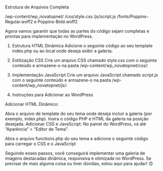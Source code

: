 Estrutura de Arquivos Completa

/wp-content/wp_novatopnet/
  /css/style.css
  /js/script.js
  /fonts/Poppins-Regular.woff2 e Poppins-Bold.woff2
  

Agora vamos garantir que todas as partes do código sejam completas e prontas para implementação no WordPress.

1. Estrutura HTML Dinâmica
Adicione o seguinte código ao seu template index.php ou ao local onde deseja exibir a galeria:


2. Estilização CSS
Crie um arquivo CSS chamado style.css com o seguinte conteúdo e armazene-o na pasta /wp-content/wp_novatopnet/css/:


3. Implementação JavaScript
Crie um arquivo JavaScript chamado script.js com o seguinte conteúdo e armazene-o na pasta /wp-content/wp_novatopnet/js/:


4. Instruções para Adicionar ao WordPress

Adicionar HTML Dinâmico:

Abra o arquivo de template do seu tema onde deseja incluir a galeria (por exemplo, index.php).
Insira o código PHP e HTML da galeria na posição desejada.
Adicionar CSS e JavaScript:
No painel do WordPress, vá até “Aparência” > “Editor de Tema”.

Abra o arquivo functions.php do seu tema e adicione o seguinte código para carregar o CSS e o JavaScript

Seguindo esses passos, você conseguirá implementar uma galeria de imagens destacadas dinâmica, responsiva e otimizada no WordPress. Se precisar de mais alguma coisa ou tiver dúvidas, estou aqui para ajudar! 😊
